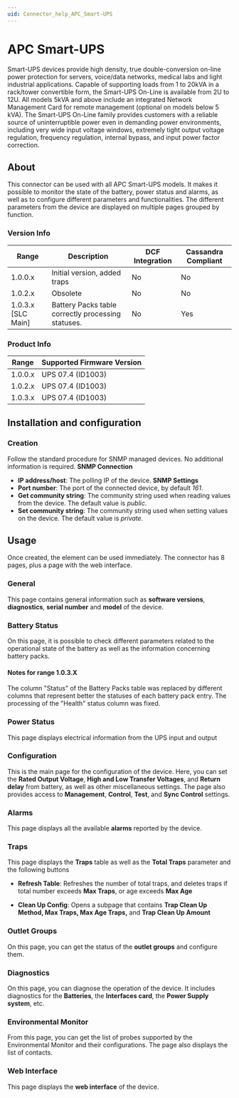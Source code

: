 ```yaml
---
uid: Connector_help_APC_Smart-UPS
---
```


# APC Smart-UPS

Smart-UPS devices provide high density, true double-conversion on-line power protection for servers, voice/data networks, medical labs and light industrial applications. Capable of supporting loads from 1 to 20kVA in a rack/tower convertible form, the Smart-UPS On-Line is available from 2U to 12U. All models 5kVA and above include an integrated Network Management Card for remote management (optional on models below 5 kVA). The Smart-UPS On-Line family provides customers with a reliable source of uninterruptible power even in demanding power environments, including very wide input voltage windows, extremely tight output voltage regulation, frequency regulation, internal bypass, and input power factor correction.

## About

This connector can be used with all APC Smart-UPS models. It makes it possible to monitor the state of the battery, power status and alarms, as well as to configure different parameters and functionalities. The different parameters from the device are displayed on multiple pages grouped by function.

### Version Info

| Range | Description              | DCF Integration | Cassandra Compliant |
|------------------|------------------------------|---------------------|-------------------------|
| 1.0.0.x          | Initial version, added traps | No                  | No                      |
| 1.0.2.x          | Obsolete | No                  | No                      |
| 1.0.3.x [SLC Main]          | Battery Packs table correctly processing statuses. | No                  | Yes                      |

### Product Info

| Range | Supported Firmware Version |
|------------------|-----------------------------|
| 1.0.0.x          | UPS 07.4 (ID1003)           |
| 1.0.2.x          | UPS 07.4 (ID1003)           |
| 1.0.3.x          | UPS 07.4 (ID1003)           |

## Installation and configuration

### Creation

Follow the standard procedure for SNMP managed devices. No additional information is required.
**SNMP Connection**

- **IP address/host**: The polling IP of the device.
**SNMP Settings**
- **Port number**: The port of the connected device, by default *161*.
- **Get community string**: The community string used when reading values from the device. The default value is *public*.
- **Set community string**: The community string used when setting values on the device. The default value is *private*.

## Usage

Once created, the element can be used immediately. The connector has 8 pages, plus a page with the web interface.

### General

This page contains general information such as **software versions**, **diagnostics**, **serial number** and **model** of the device.

### Battery Status

On this page, it is possible to check different parameters related to the operational state of the battery as well as the information concerning battery packs.

#### Notes for range 1.0.3.X

The column "Status" of the Battery Packs table was replaced by different columns that represent better the statuses of each battery pack entry. The processing of the "Health" status column was fixed.

### Power Status

This page displays electrical information from the UPS input and output

### Configuration

This is the main page for the configuration of the device. Here, you can set the **Rated Output Voltage**, **High and Low Transfer Voltages**, and **Return delay** from battery, as well as other miscellaneous settings. The page also provides access to **Management**, **Control**, **Test**, and **Sync Control** settings.

### Alarms

This page displays all the available **alarms** reported by the device.

### Traps

This page displays the **Traps** table as well as the **Total Traps** parameter and the following buttons

- **Refresh Table**: Refreshes the number of total traps, and deletes traps if total number exceeds **Max Traps**, or age exceeds **Max Age**

- **Clean Up Config**: Opens a subpage that contains **Trap Clean Up Method, Max Traps, Max Age Traps,** and **Trap Clean Up Amount**

### Outlet Groups

On this page, you can get the status of the **outlet groups** and configure them.

### Diagnostics

On this page, you can diagnose the operation of the device. It includes diagnostics for the **Batteries**, the **Interfaces card**, the **Power Supply system**, etc.

### Environmental Monitor

From this page, you can get the list of probes supported by the Environmental Monitor and their configurations. The page also displays the list of contacts.

### Web Interface

This page displays the **web interface** of the device.
